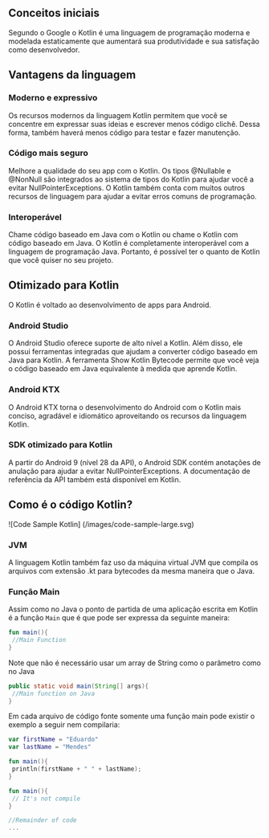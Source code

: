 ## Conceitos iniciais

Segundo o Google o Kotlin é uma linguagem de programação moderna e modelada estaticamente que aumentará sua produtividade e sua satisfação como desenvolvedor. 

## Vantagens da linguagem 

### Moderno e expressivo
Os recursos modernos da linguagem Kotlin permitem que você se concentre em expressar suas ideias e escrever menos código clichê. Dessa forma, também haverá menos código para testar e fazer manutenção.

### Código mais seguro 
Melhore a qualidade do seu app com o Kotlin. Os tipos @Nullable e @NonNull são integrados ao sistema de tipos do Kotlin para ajudar você a evitar NullPointerExceptions. O Kotlin também conta com muitos outros recursos de linguagem para ajudar a evitar erros comuns de programação. 

### Interoperável 
Chame código baseado em Java com o Kotlin ou chame o Kotlin com código baseado em Java. O Kotlin é completamente interoperável com a linguagem de programação Java. Portanto, é possível ter o quanto de Kotlin que você quiser no seu projeto. 

## Otimizado para Kotlin
O Kotlin é voltado ao desenvolvimento de apps para Android.

### Android Studio
O Android Studio oferece suporte de alto nível a Kotlin. Além disso, ele possui ferramentas integradas que ajudam a converter código baseado em Java para Kotlin. A ferramenta Show Kotlin Bytecode permite que você veja o código baseado em Java equivalente à medida que aprende Kotlin. 

### Android KTX
O Android KTX torna o desenvolvimento do Android com o Kotlin mais conciso, agradável e idiomático aproveitando os recursos da linguagem Kotlin. 

### SDK otimizado para Kotlin
A partir do Android 9 (nível 28 da API), o Android SDK contém anotações de anulação para ajudar a evitar NullPointerExceptions. A documentação de referência da API também está disponível em Kotlin. 
 
## Como é o código Kotlin?

![Code Sample Kotlin] (/images/code-sample-large.svg)

### JVM 
A linguagem Kotlin também faz uso da máquina virtual JVM que compila os arquivos com extensão .kt para bytecodes da mesma maneira que o Java.   

### Função Main
Assim como no Java o ponto de partida de uma aplicação escrita em Kotlin é a função `Main` que é que pode ser expressa da seguinte maneira: 

```kotlin
fun main(){
 //Main Function
}
```

Note que não é necessário usar um array de String como o parâmetro como no Java

```java
public static void main(String[] args){
 //Main function on Java 
}  
```

Em cada arquivo de código fonte somente uma função main pode existir o exemplo a seguir nem compilaria: 

```kotlin
var firstName = "Eduardo"
var lastName = "Mendes"

fun main(){
 println(firstName + " " + lastName);
}

fun main(){
 // It's not compile
}

//Remainder of code
...

```

  

